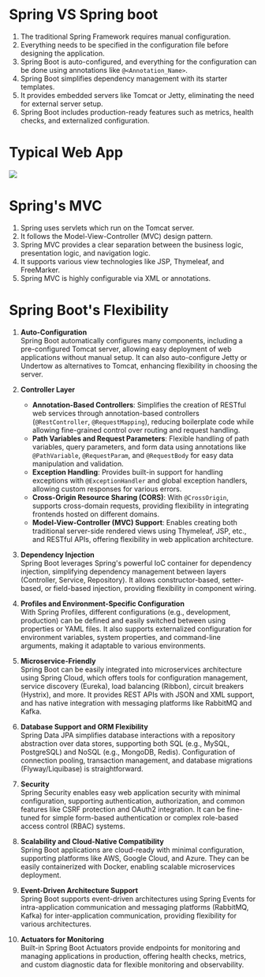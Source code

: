 # Spring VS Spring boot
1. The traditional Spring Framework requires manual configuration.
2. Everything needs to be specified in the configuration file before designing the application.
3. Spring Boot is auto-configured, and everything for the configuration can be done using annotations like `@<Annotation_Name>`.
4. Spring Boot simplifies dependency management with its starter templates.
5. It provides embedded servers like Tomcat or Jetty, eliminating the need for external server setup.
6. Spring Boot includes production-ready features such as metrics, health checks, and externalized configuration.

# Typical Web App
[![](https://mermaid.ink/img/pako:eNptkctugzAQRX_FmjVEpORRvKjUJstuCuqmYmPBJLEKNvUjahrx7zU2LfQxG3tmzr0aj69QyRqBgjbM4J6zo2JtfL4pBXFRc4WV4VKQx9ylofisUZE4viP3Xdfwivk-JQWKWpMc3yxqE0jv-QO7hsYQOymMkk0zmhWozrxCZzRakIOSLdk1HIWZVF_YIMmxk5obqS6TaphAS6sqDJo-HDN0UO4fnOLJokv3zLDAuOI_rsYqoWfUL6dp7PD-CRw7AzR76rQn3UmhxynnKxoEfsV_UYigRdUyXrsP86sswZywxRKou9ZMvZZQit5xzBpZXEQF1CiLEShpjyegB9Zol9munn77u9oxAfQK70DTJFts19tNtsrS1WaTpmkEF6BxtshcbLMkSdx5u1z3EXxI6SyWXv7i796u_wQF2r9V?type=png)](https://mermaid.live/edit#pako:eNptkctugzAQRX_FmjVEpORRvKjUJstuCuqmYmPBJLEKNvUjahrx7zU2LfQxG3tmzr0aj69QyRqBgjbM4J6zo2JtfL4pBXFRc4WV4VKQx9ylofisUZE4viP3Xdfwivk-JQWKWpMc3yxqE0jv-QO7hsYQOymMkk0zmhWozrxCZzRakIOSLdk1HIWZVF_YIMmxk5obqS6TaphAS6sqDJo-HDN0UO4fnOLJokv3zLDAuOI_rsYqoWfUL6dp7PD-CRw7AzR76rQn3UmhxynnKxoEfsV_UYigRdUyXrsP86sswZywxRKou9ZMvZZQit5xzBpZXEQF1CiLEShpjyegB9Zol9munn77u9oxAfQK70DTJFts19tNtsrS1WaTpmkEF6BxtshcbLMkSdx5u1z3EXxI6SyWXv7i796u_wQF2r9V)

# Spring's MVC
1. Spring uses servlets which run on the Tomcat server.
2. It follows the Model-View-Controller (MVC) design pattern.
3. Spring MVC provides a clear separation between the business logic, presentation logic, and navigation logic.
4. It supports various view technologies like JSP, Thymeleaf, and FreeMarker.
5. Spring MVC is highly configurable via XML or annotations.

# Spring Boot's Flexibility

1. **Auto-Configuration**  
   Spring Boot automatically configures many components, including a pre-configured Tomcat server, allowing easy deployment of web applications without manual setup. It can also auto-configure Jetty or Undertow as alternatives to Tomcat, enhancing flexibility in choosing the server.

2. **Controller Layer**
   - **Annotation-Based Controllers**: Simplifies the creation of RESTful web services through annotation-based controllers (`@RestController`, `@RequestMapping`), reducing boilerplate code while allowing fine-grained control over routing and request handling.
   - **Path Variables and Request Parameters**: Flexible handling of path variables, query parameters, and form data using annotations like `@PathVariable`, `@RequestParam`, and `@RequestBody` for easy data manipulation and validation.
   - **Exception Handling**: Provides built-in support for handling exceptions with `@ExceptionHandler` and global exception handlers, allowing custom responses for various errors.
   - **Cross-Origin Resource Sharing (CORS)**: With `@CrossOrigin`, supports cross-domain requests, providing flexibility in integrating frontends hosted on different domains.
   - **Model-View-Controller (MVC) Support**: Enables creating both traditional server-side rendered views using Thymeleaf, JSP, etc., and RESTful APIs, offering flexibility in web application architecture.

3. **Dependency Injection**  
   Spring Boot leverages Spring's powerful IoC container for dependency injection, simplifying dependency management between layers (Controller, Service, Repository). It allows constructor-based, setter-based, or field-based injection, providing flexibility in component wiring.

4. **Profiles and Environment-Specific Configuration**  
   With Spring Profiles, different configurations (e.g., development, production) can be defined and easily switched between using properties or YAML files. It also supports externalized configuration for environment variables, system properties, and command-line arguments, making it adaptable to various environments.

5. **Microservice-Friendly**  
   Spring Boot can be easily integrated into microservices architecture using Spring Cloud, which offers tools for configuration management, service discovery (Eureka), load balancing (Ribbon), circuit breakers (Hystrix), and more. It provides REST APIs with JSON and XML support, and has native integration with messaging platforms like RabbitMQ and Kafka.

6. **Database Support and ORM Flexibility**  
   Spring Data JPA simplifies database interactions with a repository abstraction over data stores, supporting both SQL (e.g., MySQL, PostgreSQL) and NoSQL (e.g., MongoDB, Redis). Configuration of connection pooling, transaction management, and database migrations (Flyway/Liquibase) is straightforward.

7. **Security**  
   Spring Security enables easy web application security with minimal configuration, supporting authentication, authorization, and common features like CSRF protection and OAuth2 integration. It can be fine-tuned for simple form-based authentication or complex role-based access control (RBAC) systems.

8. **Scalability and Cloud-Native Compatibility**  
   Spring Boot applications are cloud-ready with minimal configuration, supporting platforms like AWS, Google Cloud, and Azure. They can be easily containerized with Docker, enabling scalable microservices deployment.

9. **Event-Driven Architecture Support**  
   Spring Boot supports event-driven architectures using Spring Events for intra-application communication and messaging platforms (RabbitMQ, Kafka) for inter-application communication, providing flexibility for various architectures.

10. **Actuators for Monitoring**  
    Built-in Spring Boot Actuators provide endpoints for monitoring and managing applications in production, offering health checks, metrics, and custom diagnostic data for flexible monitoring and observability.
